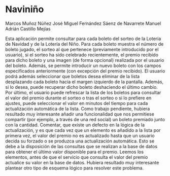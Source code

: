 # Naviniño
Marcos Muñoz Núñez 
José Miguel Fernández Sáenz de Navarrete
Manuel Adrián Castillo Mejías

Esta aplicación permite consultar para cada boleto del sorteo de la Lotería de Navidad y de la Lotería del Niño. Para cada boleto muestra el número de boleto jugado, el sorteo al que pertenece (previamente introducido por el usuario), si el sorteo ha sido celebrado recientemente, el premio recibido para dicho boleto y una imagen (de forma opcional) realizada por el usuario del boleto. Además, se permite introducir un nuevo boleto con los campos especificados anteriormente (con excepción del premio recibido). El usuario podrá además seleccionar que boletos desea eliminar de la lista desplazando cada boleto hacia el margen izquierdo de la pantalla. Además, si lo desea, puede recuperar dicho boleto deshaciendo el último cambio. Por último, el usuario puede refrescar la lista de los boletos para consultar el valor del premio durante el sorteo o tras el sorteo o si lo prefiere en ajustes, puede seleccionar el valor en minutos del tiempo para cada actualización automática de la lista.
Como trabajo pendiente, hubiera resultado muy interesante añadir una funcionalidad que nos permitiese compartir (por ejemplo, a través de una red social) un boleto premiado junto con la cantidad. Comentar, que existe un defecto en la lógica de la actualización, y es que cada vez que un elemento es añadido a la lista por primera vez, el valor del premio no es actualizado hasta que un usuario decida su forzado o se produzca una actualización automática. Esto se debe a la disposición de las consultas que se realizan a la base de datos para obtener el último valor disponible para el premio. Leemos los elementos, antes de que el servicio que consulta el valor del premio actualice su valor en la base de datos. Hubiera resultado muy interesante plantear otro tipo de esquema lógico para resolver este problema.
